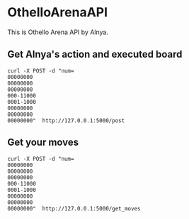 # OthelloArenaAPI
This is Othello Arena API by Alnya.

## Get Alnya's action and executed board
```
curl -X POST -d "num=
00000000
00000000
00000000
000-11000
0001-1000
00000000
00000000
00000000"  http://127.0.0.1:5000/post
```

## Get your moves
```
curl -X POST -d "num=
00000000
00000000
00000000
000-11000
0001-1000
00000000
00000000
00000000"  http://127.0.0.1:5000/get_moves
```